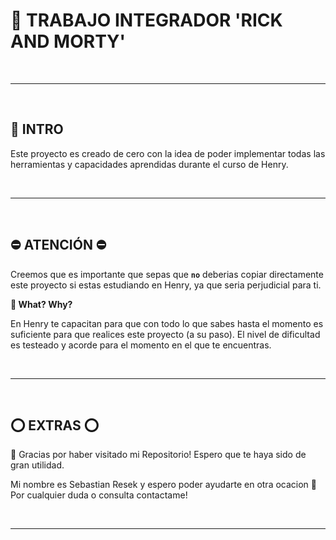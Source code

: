 ﻿# 👀 TRABAJO INTEGRADOR 'RICK AND MORTY'

<br />

---

<br />

## **📌 INTRO**

Este proyecto es creado de cero con la idea de poder implementar todas las herramientas y capacidades aprendidas durante el curso de Henry.

<br />

---

<br />

## **⛔️ ATENCIÓN ⛔️**

Creemos que es importante que sepas que **`no`** deberias copiar directamente este proyecto si estas estudiando en Henry, ya que seria perjudicial para ti.

**👀 What? Why?**

En Henry te capacitan para que con todo lo que sabes hasta el momento es suficiente para que realices este proyecto (a su paso). El nivel de dificultad es testeado y acorde para el momento en el que te encuentras.

<br />

---

<br />

## **⭕ EXTRAS ⭕**

🔹 Gracias por haber visitado mi Repositorio! Espero que te haya sido de gran utilidad.

Mi nombre es Sebastian Resek y espero poder ayudarte en otra ocacion 👋 
Por cualquier duda o consulta contactame! 

<br />

---

